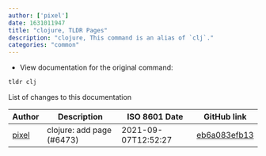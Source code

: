 ```yaml
---
author: ['pixel']
date: 1631011947
title: "clojure, TLDR Pages"
description: "clojure, This command is an alias of `clj`."
categories: "common"
---
```

- View documentation for the original command:

```bash
tldr clj
```
List of changes to this documentation


Author | Description | ISO 8601 Date | GitHub link
------|-----|-----|-----
[pixel](mailto:35269695+pixelcmtd@users.noreply.github.com) | clojure: add page (#6473) | 2021-09-07T12:52:27 | [eb6a083efb13](https://github.com/tldr-pages/tldr/commit/eb6a083efb13dd6af9e01f7067497c8c1aab28b7)

